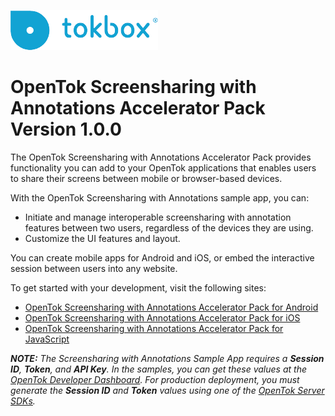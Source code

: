 ![logo](./tokbox-logo.png)

# OpenTok Screensharing with Annotations Accelerator Pack<br/>Version 1.0.0

The OpenTok Screensharing with Annotations Accelerator Pack provides functionality you can add to your OpenTok applications that enables users to share their screens between mobile or browser-based devices. 

With the OpenTok Screensharing with Annotations sample app, you can:

- Initiate and manage interoperable screensharing with annotation features between two users, regardless of the devices they are using.
- Customize the UI features and layout.

You can create mobile apps for Android and iOS, or embed the interactive session between users into any website. 

To get started with your development, visit the following sites:

- [OpenTok Screensharing with Annotations Accelerator Pack for Android](./android)
- [OpenTok Screensharing with Annotations Accelerator Pack for iOS](./ios)
- [OpenTok Screensharing with Annotations Accelerator Pack for JavaScript](./JS)

_**NOTE:** The Screensharing with Annotations Sample App requires a **Session ID**, **Token**, and **API Key**. In the samples, you can get these values at the [OpenTok Developer Dashboard](https://dashboard.tokbox.com/). For production deployment, you must generate the **Session ID** and **Token** values using one of the [OpenTok Server SDKs](https://tokbox.com/developer/sdks/server/)._

